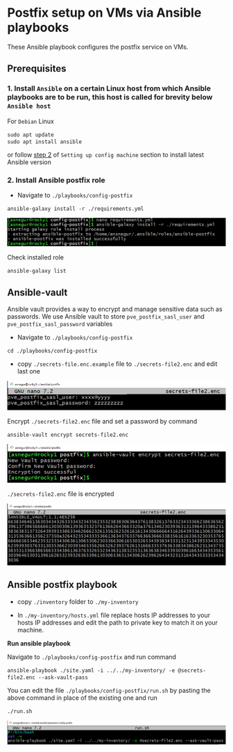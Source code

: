 # Postfix setup on VMs via Ansible playbooks
  
  These Ansible playbook configures the postfix service on VMs.

## Prerequisites
  ### 1. Install `Ansible` on a certain Linux host from which Ansible playbooks are to be run, this host is called for brevity below `Ansible host`

  For `Debian` Linux

  ```
  sudo apt update
  sudo apt install ansible
  ```

  or follow [step 2](https://github.com/Alliedium/awesome-ansible#setting-up-config-machine) of `Setting up config machine` section to install latest Ansible version

  ### 2. Install Ansible postfix role

  - Navigate to `./playbooks/config-postfix`

  ```
  ansible-galaxy install -r ./requirements.yml
  ```

  ![install_postfix_role](./images/install_postfix_role.png)

  Check installed role

  ```
  ansible-galaxy list
  ```

  
## **Ansible-vault**
 
  Ansible vault provides a way to encrypt and manage sensitive data such as passwords. We use Ansible vault to store `pve_postfix_sasl_user` and `pve_postfix_sasl_password` variables

  - Navigate to `./playbooks/config-postfix`
  
  ```
  cd ./playbooks/config-postfix
  ```

  - copy `./secrets-file.enc.example` file to `./secrets-file2.enc` and edit last one
  
  ![secrets](./images/secrets-file.png)

  Encrypt `./secrets-file2.enc`  file and set a password by command

  ```
  ansible-vault encrypt secrets-file2.enc
  ```

  ![encrypt file](./images/secrets-file_1.png)

  `./secrets-file2.enc`  file is encrypted

  ![encrypted_file file](./images/encrypted_file.png)

## **Ansible postfix playbook**

  - copy `./inventory` folder to `./my-inventory`

  - In `./my-inventory/hosts.yml` file replace hosts IP addresses to your hosts IP addresses and edit the path to private key to match it on your machine.

 
  **Run ansible playbook**

  Navigate to `./playbooks/config-postfix` and run command

  ```
  ansible-playbook ./site.yaml -i ../../my-inventory/ -e @secrets-file2.enc --ask-vault-pass
  ```
  
  You can edit the file `./playbooks/config-postfix/run.sh` by pasting the above command in place of the existing one and run
  
  ```
  ./run.sh
  ```
  
  ![run_sh](./images/run_sh.png)